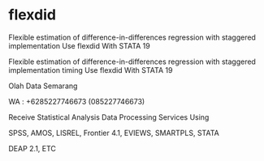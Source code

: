 # flexdid
Flexible estimation of difference-in-differences regression with staggered implementation Use flexdid With STATA 19

Flexible estimation of difference-in-differences regression with staggered implementation timing Use flexdid With STATA 19

Olah Data Semarang

WA : +6285227746673 (085227746673)

Receive Statistical Analysis Data Processing Services Using

SPSS, AMOS, LISREL, Frontier 4.1, EVIEWS, SMARTPLS, STATA

DEAP 2.1, ETC
